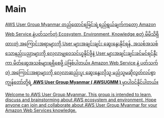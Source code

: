 # Main

[AWS User Group Myanmar တည်ထောင်ရခြင်းရဲ့ရည်ရွယ်ချက်ကတော့ Amazon Web Service နဲ့ပတ်သက်တဲ့ Ecosystem, Environment, Knowledge စတဲ့ မိမိသိရှိထားတဲ့ အကြောင်းအရာများကို User များအချင်းချင်း ဆွေးနွေးနိုင်ရန်, အသစ်အသစ်သောနည်းပညာများကို လေ့လာမျှဝေသင်ယူနိုင်ဖို့နဲ့ User များအချင်းချင်းခင်မင်ရင်နှီးကာ မိတ်ဆွေအသစ်များရရှိစေဖို့ ပဲဖြစ်ပါတယ်။ Amazon Web Service နဲ့ ပတ်သက်တဲ့ အကြောင်းအရာများကို လေ့လာဆည်းပူး ဆွေးနွေးလိုသူ မည်သူမဆိုလွတ်လပ်စွာ ကျွန်တော်တို့ရဲ့ **AWS User Group Myanmar \( AWSUGMM \)** မှာပါဝင်နိုင်ပါတယ်။](https://www.facebook.com/groups/AWSusergroupmyanmar/permalink/2250525964999915/)

[Welcome to AWS User Group Myanmar. This group is intended to learn, discuss and brainstorming about AWS ecosystem and environment. Hope anyone can join and collaborate about AWS User Group Myanmar for your Amazon Web Services knowledge.](https://www.facebook.com/groups/AWSusergroupmyanmar/permalink/2250525964999915/)

